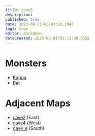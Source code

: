 ```yaml
---
title: cave3
description: 
published: true
date: 2023-08-21T05:43:18.294Z
tags: maps
editor: markdown
dateCreated: 2023-03-01T01:13:00.955Z
---
```


# Monsters
 * [Kappa](/monsters/kappa)
 * [Bat](/monsters/bat)

# Adjacent Maps
 * [cave2](/maps/cave2) (East)
 * [cave4](/maps/cave4) (West)
 * [cave_e](/maps/cave_e) (South)
